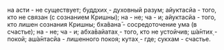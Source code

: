 на асти - не существует; буддхих̣ - духовный разум; айуктасйа - того, кто не связан (с сознанием Кришны); на - не; ча - и; айуктасйа - того, кто лишен сознания Кришны; бха̄вана̄ - сосредоточение ума (в счастье); на - не; ча - и; абха̄вайатах̣ - того, кто не устойчив; ш́а̄нтих̣ - покой; аш́а̄нтасйа - лишенного покоя; кутах̣ - где; сукхам - счастье.